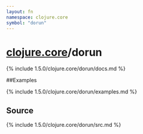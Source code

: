 ```yaml
---
layout: fn
namespace: clojure.core
symbol: "dorun"
---
```


# [clojure.core](../)/dorun

{% include 1.5.0/clojure.core/dorun/docs.md %}

##Examples

{% include 1.5.0/clojure.core/dorun/examples.md %}
## Source
{% include 1.5.0/clojure.core/dorun/src.md %}

